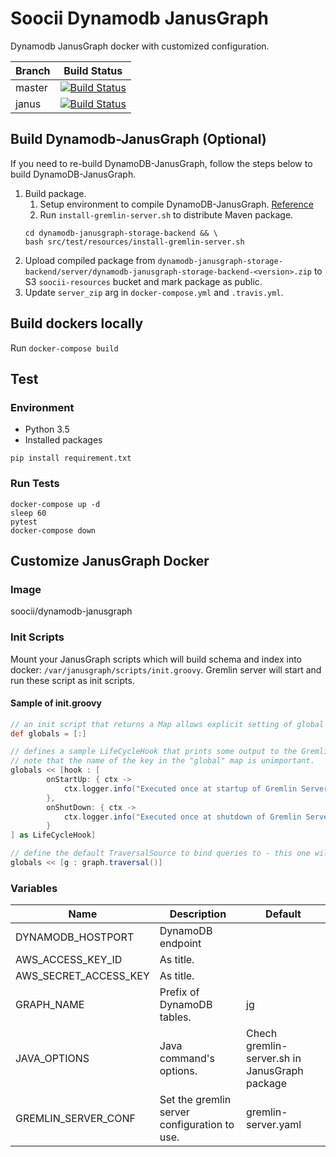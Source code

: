 # Soocii Dynamodb JanusGraph
Dynamodb JanusGraph docker with customized configuration.

| Branch | Build Status |
|--------|--------------|
| master| [![Build Status](https://travis-ci.org/drmobile/dynamodb-titan.svg?branch=master)](https://travis-ci.org/drmobile/dynamodb-titan)|
| janus| [![Build Status](https://travis-ci.org/drmobile/dynamodb-titan.svg?branch=janus)](https://travis-ci.org/drmobile/dynamodb-titan) |

## Build Dynamodb-JanusGraph (Optional)
If you need to re-build DynamoDB-JanusGraph, follow the steps below to build DynamoDB-JanusGraph.
1. Build package.
    1. Setup environment to compile DynamoDB-JanusGraph. [Reference](https://github.com/awslabs/dynamodb-janusgraph-storage-backend#load-a-subset-of-the-marvel-universe-social-graph)
    2. Run `install-gremlin-server.sh` to distribute Maven package.
    ```console
    cd dynamodb-janusgraph-storage-backend && \
    bash src/test/resources/install-gremlin-server.sh
    ```
2. Upload compiled package from `dynamodb-janusgraph-storage-backend/server/dynamodb-janusgraph-storage-backend-<version>.zip` to S3 `soocii-resources` bucket and mark package as public.
3. Update `server_zip` arg in `docker-compose.yml` and `.travis.yml`.

## Build dockers locally
Run `docker-compose build`

## Test
### Environment
- Python 3.5
- Installed packages
```console
pip install requirement.txt
```
### Run Tests
```console
docker-compose up -d
sleep 60
pytest
docker-compose down
```

## Customize JanusGraph Docker
### Image
soocii/dynamodb-janusgraph

### Init Scripts
Mount your JanusGraph scripts which will build schema and index into docker: `/var/janusgraph/scripts/init.groovy`.
Gremlin server will start and run these script as init scripts.

#### Sample of init.groovy 
```groovy
// an init script that returns a Map allows explicit setting of global bindings.
def globals = [:]

// defines a sample LifeCycleHook that prints some output to the Gremlin Server console.
// note that the name of the key in the "global" map is unimportant.
globals << [hook : [
        onStartUp: { ctx ->
            ctx.logger.info("Executed once at startup of Gremlin Server.")
        },
        onShutDown: { ctx ->
            ctx.logger.info("Executed once at shutdown of Gremlin Server.")
        }
] as LifeCycleHook]

// define the default TraversalSource to bind queries to - this one will be named "g".
globals << [g : graph.traversal()]
```

### Variables
| Name                  | Description                                   | Default                                       |
|-----------------------|-----------------------------------------------|-----------------------------------------------|
| DYNAMODB_HOSTPORT     | DynamoDB endpoint                             |                                               |
| AWS_ACCESS_KEY_ID     | As title.                                     |                                               |
| AWS_SECRET_ACCESS_KEY | As title.                                     |                                               |
| GRAPH_NAME            | Prefix of DynamoDB tables.                    | jg                                            |
| JAVA_OPTIONS          | Java command's options.                       | Chech gremlin-server.sh in JanusGraph package |
| GREMLIN_SERVER_CONF   | Set  the gremlin server configuration to use. | gremlin-server.yaml                           |                                                                                                                                                                                            |